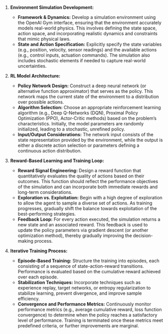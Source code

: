 1. **Environment Simulation Development:**  
   - **Framework & Dynamics:** Develop a simulation environment using the OpenAI Gym interface, ensuring that the environment accurately models real-world physics. This involves defining the state space, action space, and incorporating realistic dynamics and constraints that mimic physical laws.
   - **State and Action Specification:** Explicitly specify the state variables (e.g., position, velocity, sensor readings) and the available actions (e.g., control inputs, actuation commands). The simulation also includes stochastic elements if needed to capture real-world uncertainties.

2. **RL Model Architecture:**  
   - **Policy Network Design:** Construct a deep neural network (or alternative function approximator) that serves as the policy. This network maps the current state of the environment to a distribution over possible actions.  
   - **Algorithm Selection:** Choose an appropriate reinforcement learning algorithm (e.g., Deep Q-Networks (DQN), Proximal Policy Optimization (PPO), Actor-Critic methods) based on the problem’s characteristics. Initially, the model parameters are randomly initialized, leading to a stochastic, unrefined policy.
   - **Input/Output Considerations:** The network input consists of the state representation provided by the environment, while the output is either a discrete action selection or parameters defining a continuous action distribution.

3. **Reward-Based Learning and Training Loop:**  
   - **Reward Signal Engineering:** Design a reward function that quantitatively evaluates the quality of actions based on their outcomes. This function should reflect the performance objectives of the simulation and can incorporate both immediate rewards and long-term considerations.
   - **Exploration vs. Exploitation:** Begin with a high degree of exploration to allow the agent to sample a diverse set of actions. As training progresses, gradually shift the balance towards exploitation of the best-performing strategies.
   - **Feedback Loop:** For every action executed, the simulation returns a new state and an associated reward. This feedback is used to update the policy parameters via gradient descent (or another optimization method), thereby gradually improving the decision-making process.

4. **Iterative Training Process:**  
   - **Episode-Based Training:** Structure the training into episodes, each consisting of a sequence of state-action-reward transitions. Performance is evaluated based on the cumulative reward achieved over each episode.
   - **Stabilization Techniques:** Incorporate techniques such as experience replay, target networks, or entropy regularization to stabilize learning, prevent divergence, and improve sample efficiency.
   - **Convergence and Performance Metrics:** Continuously monitor performance metrics (e.g., average cumulative reward, loss function convergence) to determine when the policy reaches a satisfactory level of performance. Training is terminated once these metrics meet predefined criteria, or further improvements are marginal.